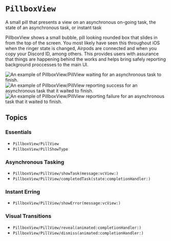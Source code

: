 # ``PillboxView``

A small pill that presents a view on an asynchronous on-going task, the state of an asynchronous task, or instant task

PillboxView shows a small bubble, pill looking rounded box that slides in from the top of the screen. You most likely have seen this throughout iOS when the ringer state is changed, Airpods are connected and when you copy your Discord ID, among others. This provides users with assurance that things are happening behind the works and helps bring safely reporting background proccesses to the main UI. 

![An example of ``PillboxView/PillView`` waiting for an asynchronous task to finish.](showTaskSpinning)
![An example of ``PillboxView/PillView`` reporting success for an asynchronous task that it waited to finish.](showTaskCompletedWithSuccess)
![An example of ``PillboxView/PillView`` reporting failure for an asynchronous task that it waited to finish.](showTaskCompletedWithFailure)


## Topics

### Essentials
- ``PillboxView/PillView``
- ``PillboxView/PillShowType``

### Asynchronous Tasking
- ``PillboxView/PillView/showTask(message:vcView:)``
- ``PillboxView/PillView/completedTask(state:completionHandler:)``

### Instant Erring
- ``PillboxView/PillView/showError(message:vcView:)``

### Visual Transitions
- ``PillboxView/PillView/reveal(animated:completionHandler:)``
- ``PillboxView/PillView/dismiss(animated:completionHandler:)``
